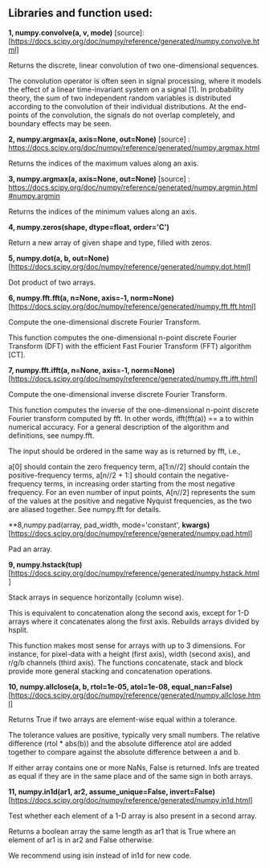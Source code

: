 ## **Libraries and function used:**
**1, numpy.convolve(a, v, mode)**
[source]: [https://docs.scipy.org/doc/numpy/reference/generated/numpy.convolve.html]

Returns the discrete, linear convolution of two one-dimensional sequences.

The convolution operator is often seen in signal processing, where it models the effect of a linear time-invariant system on a signal [1]. In probability theory, the sum of two independent random variables is distributed according to the convolution of their individual distributions. At the end-points of the convolution, the signals do not overlap completely, and boundary effects may be seen.

**2, numpy.argmax(a, axis=None, out=None)**
[source] : https://docs.scipy.org/doc/numpy/reference/generated/numpy.argmax.html

Returns the indices of the maximum values along an axis.

**3, numpy.argmax(a, axis=None, out=None)**
[source] : https://docs.scipy.org/doc/numpy/reference/generated/numpy.argmin.html#numpy.argmin

Returns the indices of the minimum values along an axis.

**4, numpy.zeros(shape, dtype=float, order='C')**

Return a new array of given shape and type, filled with zeros.

**5, numpy.dot(a, b, out=None)**
[https://docs.scipy.org/doc/numpy/reference/generated/numpy.dot.html]

Dot product of two arrays.

**6, numpy.fft.fft(a, n=None, axis=-1, norm=None)**
[https://docs.scipy.org/doc/numpy/reference/generated/numpy.fft.fft.html]

Compute the one-dimensional discrete Fourier Transform.

This function computes the one-dimensional n-point discrete Fourier Transform (DFT) with the efficient Fast Fourier Transform (FFT) algorithm [CT].

**7, numpy.fft.ifft(a, n=None, axis=-1, norm=None)**
[https://docs.scipy.org/doc/numpy/reference/generated/numpy.fft.ifft.html]

Compute the one-dimensional inverse discrete Fourier Transform.

This function computes the inverse of the one-dimensional n-point discrete Fourier transform computed by fft. In other words, ifft(fft(a)) == a to within numerical accuracy. For a general description of the algorithm and definitions, see numpy.fft.

The input should be ordered in the same way as is returned by fft, i.e.,

a[0] should contain the zero frequency term,
a[1:n//2] should contain the positive-frequency terms,
a[n//2 + 1:] should contain the negative-frequency terms, in increasing order starting from the most negative frequency.
For an even number of input points, A[n//2] represents the sum of the values at the positive and negative Nyquist frequencies, as the two are aliased together. See numpy.fft for details.

**8,numpy.pad(array, pad_width, mode='constant', **kwargs)**
[https://docs.scipy.org/doc/numpy/reference/generated/numpy.pad.html]

Pad an array.

**9, numpy.hstack(tup)**
[https://docs.scipy.org/doc/numpy/reference/generated/numpy.hstack.html]

Stack arrays in sequence horizontally (column wise).

This is equivalent to concatenation along the second axis, except for 1-D arrays where it concatenates along the first axis. Rebuilds arrays divided by hsplit.

This function makes most sense for arrays with up to 3 dimensions. For instance, for pixel-data with a height (first axis), width (second axis), and r/g/b channels (third axis). The functions concatenate, stack and block provide more general stacking and concatenation operations.

**10, numpy.allclose(a, b, rtol=1e-05, atol=1e-08, equal_nan=False)**
[https://docs.scipy.org/doc/numpy/reference/generated/numpy.allclose.html]

Returns True if two arrays are element-wise equal within a tolerance.

The tolerance values are positive, typically very small numbers. The relative difference (rtol * abs(b)) and the absolute difference atol are added together to compare against the absolute difference between a and b.

If either array contains one or more NaNs, False is returned. Infs are treated as equal if they are in the same place and of the same sign in both arrays.

**11, numpy.in1d(ar1, ar2, assume_unique=False, invert=False)**
[https://docs.scipy.org/doc/numpy/reference/generated/numpy.in1d.html]

Test whether each element of a 1-D array is also present in a second array.

Returns a boolean array the same length as ar1 that is True where an element of ar1 is in ar2 and False otherwise.

We recommend using isin instead of in1d for new code.